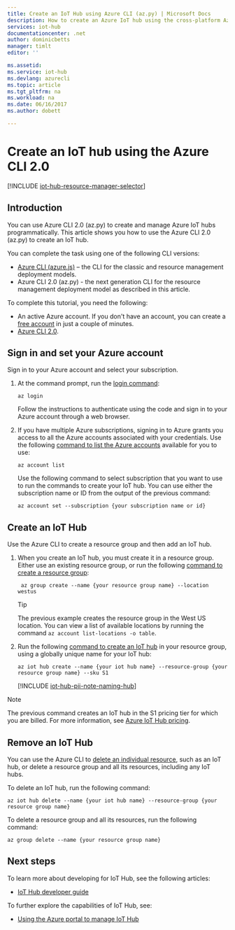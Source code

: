```yaml
---
title: Create an IoT Hub using Azure CLI (az.py) | Microsoft Docs
description: How to create an Azure IoT hub using the cross-platform Azure CLI 2.0 (az.py).
services: iot-hub
documentationcenter: .net
author: dominicbetts
manager: timlt
editor: ''

ms.assetid: 
ms.service: iot-hub
ms.devlang: azurecli
ms.topic: article
ms.tgt_pltfrm: na
ms.workload: na
ms.date: 06/16/2017
ms.author: dobett

---
```

# Create an IoT hub using the Azure CLI 2.0

[!INCLUDE [iot-hub-resource-manager-selector](../../includes/iot-hub-resource-manager-selector.md)]

## Introduction

You can use Azure CLI 2.0 (az.py) to create and manage Azure IoT hubs programmatically. This article shows you how to use the Azure CLI 2.0 (az.py) to create an IoT hub.

You can complete the task using one of the following CLI versions:

* [Azure CLI (azure.js)](iot-hub-create-using-cli-nodejs.md) – the CLI for the classic and resource management deployment models.
* Azure CLI 2.0 (az.py) - the next generation CLI for the resource management deployment model as described in this article.

To complete this tutorial, you need the following:

* An active Azure account. If you don't have an account, you can create a [free account][lnk-free-trial] in just a couple of minutes.
* [Azure CLI 2.0][lnk-CLI-install].

## Sign in and set your Azure account

Sign in to your Azure account and select your subscription.

1. At the command prompt, run the [login command][lnk-login-command]:

    ```azurecli
    az login
    ```

    Follow the instructions to authenticate using the code and sign in to your Azure account through a web browser.

2. If you have multiple Azure subscriptions, signing in to Azure grants you access to all the Azure accounts associated with your credentials. Use the following [command to list the Azure accounts][lnk-az-account-command] available for you to use:

    ```azurecli
    az account list 
    ```

    Use the following command to select subscription that you want to use to run the commands to create your IoT hub. You can use either the subscription name or ID from the output of the previous command:

    ```azurecli
    az account set --subscription {your subscription name or id}
    ```

## Create an IoT Hub

Use the Azure CLI to create a resource group and then add an IoT hub.

1. When you create an IoT hub, you must create it in a resource group. Either use an existing resource group, or run the following [command to create a resource group][lnk-az-resource-command]:

    ```azurecli
     az group create --name {your resource group name} --location westus
    ```

    > [!TIP]
    > The previous example creates the resource group in the West US location. You can view a list of available locations by running the command `az account list-locations -o table`.
    >
    >

2. Run the following [command to create an IoT hub][lnk-az-iot-command] in your resource group, using a globally unique name for your IoT hub:

    ```azurecli
    az iot hub create --name {your iot hub name} --resource-group {your resource group name} --sku S1
    ```

   [!INCLUDE [iot-hub-pii-note-naming-hub](../../includes/iot-hub-pii-note-naming-hub.md)]

> [!NOTE]
> The previous command creates an IoT hub in the S1 pricing tier for which you are billed. For more information, see [Azure IoT Hub pricing][lnk-iot-pricing].
>
>

## Remove an IoT Hub

You can use the Azure CLI to [delete an individual resource][lnk-az-resource-command], such as an IoT hub, or delete a resource group and all its resources, including any IoT hubs.

To delete an IoT hub, run the following command:

```azurecli
az iot hub delete --name {your iot hub name} --resource-group {your resource group name}
```

To delete a resource group and all its resources, run the following command:

```azurecli
az group delete --name {your resource group name}
```

## Next steps
To learn more about developing for IoT Hub, see the following articles:

* [IoT Hub developer guide][lnk-devguide]

To further explore the capabilities of IoT Hub, see:

* [Using the Azure portal to manage IoT Hub][lnk-portal]

<!-- Links -->
[lnk-free-trial]: https://azure.microsoft.com/pricing/free-trial/
[lnk-CLI-install]: https://docs.microsoft.com/cli/azure/install-az-cli2
[lnk-login-command]: https://docs.microsoft.com/cli/azure/get-started-with-az-cli2
[lnk-az-account-command]: https://docs.microsoft.com/cli/azure/account
[lnk-az-register-command]: https://docs.microsoft.com/cli/azure/provider
[lnk-az-addcomponent-command]: https://docs.microsoft.com/cli/azure/component
[lnk-az-resource-command]: https://docs.microsoft.com/cli/azure/resource
[lnk-az-iot-command]: https://docs.microsoft.com/cli/azure/iot
[lnk-iot-pricing]: https://azure.microsoft.com/pricing/details/iot-hub/
[lnk-devguide]: iot-hub-devguide.md
[lnk-portal]: iot-hub-create-through-portal.md 
